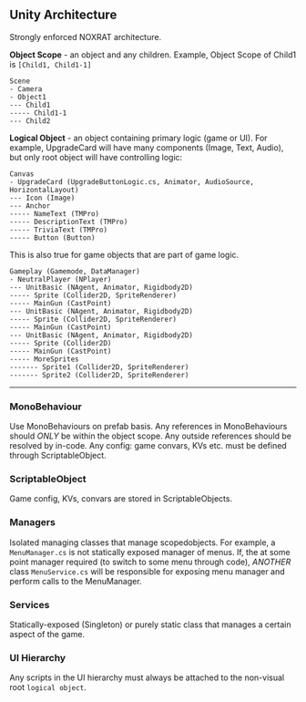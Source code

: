 ## Unity Architecture
Strongly enforced NOXRAT architecture.

**Object Scope** - an object and any children. 
Example, Object Scope of Child1 is `[Child1, Child1-1]`
```
Scene
- Camera
- Object1
--- Child1
----- Child1-1
--- Child2
```

**Logical Object** - an object containing primary logic (game or UI).
For example, UpgradeCard will have many components (Image, Text, Audio), but only root object will have controlling logic:
```
Canvas
- UpgradeCard (UpgradeButtonLogic.cs, Animator, AudioSource, HorizontalLayout)
--- Icon (Image)
--- Anchor
----- NameText (TMPro)
----- DescriptionText (TMPro)
----- TriviaText (TMPro)
----- Button (Button)
```
This is also true for game objects that are part of game logic.
```
Gameplay (Gamemode, DataManager)
- NeutralPlayer (NPlayer)
--- UnitBasic (NAgent, Animator, Rigidbody2D)
----- Sprite (Collider2D, SpriteRenderer)
----- MainGun (CastPoint)
--- UnitBasic (NAgent, Animator, Rigidbody2D)
----- Sprite (Collider2D, SpriteRenderer)
----- MainGun (CastPoint)
--- UnitBasic (NAgent, Animator, Rigidbody2D)
----- Sprite (Collider2D)
----- MainGun (CastPoint)
----- MoreSprites
------- Sprite1 (Collider2D, SpriteRenderer)
------- Sprite2 (Collider2D, SpriteRenderer)
```

---

### MonoBehaviour
Use MonoBehaviours on prefab basis. Any references in MonoBehaviours should *ONLY* be within the object scope. Any outside references should be resolved by in-code.
Any config: game convars, KVs etc. must be defined through ScriptableObject.

### ScriptableObject
Game config, KVs, convars are stored in ScriptableObjects.

### Managers
Isolated managing classes that manage scopedobjects. For example, a `MenuManager.cs` is not statically exposed manager of menus. If, the at some point manager required (to switch to some menu through code), *ANOTHER* class `MenuService.cs` will be responsible for exposing menu manager and perform calls to the MenuManager.

### Services
Statically-exposed (Singleton<T>) or purely static class that manages a certain aspect of the game.

### UI Hierarchy
Any scripts in the UI hierarchy must always be attached to the non-visual root `logical object`.
